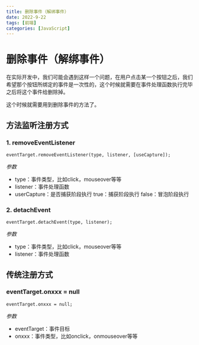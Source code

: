 ```yaml
---
title: 删除事件（解绑事件）
date: 2022-9-22
tags: [前端]
categories: [JavaScript]
---
```


# 删除事件（解绑事件）

在实际开发中，我们可能会遇到这样一个问题，在用户点击某一个按钮之后，我们希望那个按钮所绑定的事件是一次性的，这个时候就需要在事件处理函数执行完毕之后将这个事件给删除掉。

这个时候就需要用到删除事件的方法了。

## 方法监听注册方式

### 1. removeEventListener

    eventTarget.removeEventListener(type, listener, [useCapture]);

*参数*

- type：事件类型，比如click，mouseover等等
- listener：事件处理函数
- userCapture：是否捕获阶段执行 true：捕获阶段执行 false：冒泡阶段执行

### 2. detachEvent

    eventTarget.detachEvent(type, listener);

*参数*

* type：事件类型，比如click，mouseover等等
* listener：事件处理函数

## 传统注册方式

### eventTarget.onxxx = null

    eventTarget.onxxx = null;

*参数*

- eventTarget：事件目标
- onxxx：事件类型，比如onclick，onmouseover等等
